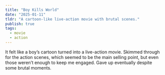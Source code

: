 ```yaml
---
title: "Boy Kills World"
date: "2025-01-11"
tldr: "A cartoon-like live-action movie with brutal scenes."
publish: true
tags:
  - movie
  - action
---
```


It felt like a boy’s cartoon turned into a live-action movie. Skimmed through for the action scenes, which seemed to be the main selling point, but even those weren’t enough to keep me engaged. Gave up eventually despite some brutal moments.  

